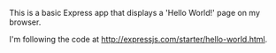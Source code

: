 This is a basic Express app that displays a 'Hello World!' page on my browser.

I'm following the code at http://expressjs.com/starter/hello-world.html.
